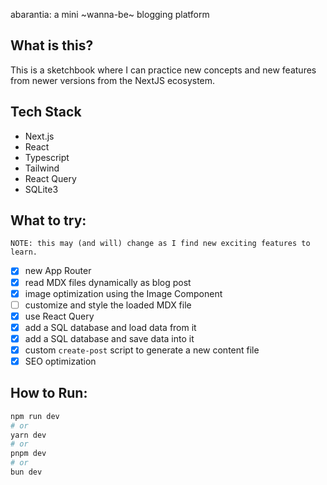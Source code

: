 abarantia: a mini ~wanna-be~ blogging platform

## What is this?

This is a sketchbook where I can practice new concepts and new features from newer versions from the NextJS ecosystem.

## Tech Stack

- Next.js
- React
- Typescript
- Tailwind
- React Query
- SQLite3

## What to try:

```
NOTE: this may (and will) change as I find new exciting features to learn.
```

- [x] new App Router
- [x] read MDX files dynamically as blog post
- [x] image optimization using the Image Component
- [ ] customize and style the loaded MDX file
- [x] use React Query
- [x] add a SQL database and load data from it
- [x] add a SQL database and save data into it
- [x] custom `create-post` script to generate a new content file
- [x] SEO optimization

## How to Run:

```bash
npm run dev
# or
yarn dev
# or
pnpm dev
# or
bun dev
```
